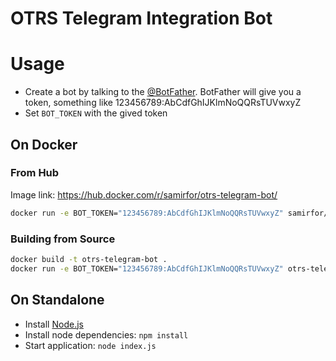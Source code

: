 OTRS Telegram Integration Bot
==============================

# Usage

* Create a bot by talking to the [@BotFather](https://t.me/BotFather). BotFather will give you a token, something like 123456789:AbCdfGhIJKlmNoQQRsTUVwxyZ
* Set `BOT_TOKEN` with the gived token

## On Docker

### From Hub

Image link: https://hub.docker.com/r/samirfor/otrs-telegram-bot/

```bash
docker run -e BOT_TOKEN="123456789:AbCdfGhIJKlmNoQQRsTUVwxyZ" samirfor/otrs-telegram-bot
```

### Building from Source
```bash
docker build -t otrs-telegram-bot .
docker run -e BOT_TOKEN="123456789:AbCdfGhIJKlmNoQQRsTUVwxyZ" otrs-telegram-bot
```

## On Standalone

* Install [Node.js](https://nodejs.org)
* Install node dependencies: `npm install`
* Start application: `node index.js`
